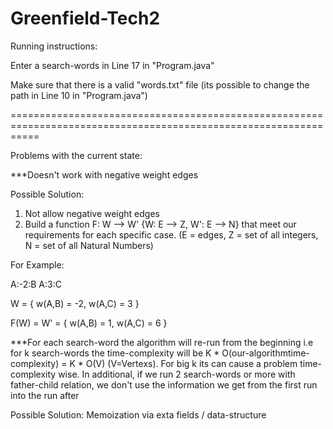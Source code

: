 # Greenfield-Tech2

Running instructions:

Enter a search-words in Line 17 in "Program.java"

Make sure that there is a valid "words.txt" file (its possible to change the path in Line 10 in "Program.java")

=================================================================================================================

Problems with the current state:

***Doesn't work with negative weight edges

Possible Solution:
1. Not allow negative weight edges
2. Build a function F: W --> W' {W: E --> Z, W': E --> N} that meet our requirements for each specific case. 
(E = edges, Z = set of all integers, N = set of all Natural Numbers)

For Example:

A:-2:B
A:3:C

W = { w(A,B) = -2, w(A,C) = 3 }

F(W) = W' = { w(A,B) = 1, w(A,C) = 6 } 

***For each search-word the algorithm will re-run from the beginning i.e for k search-words the time-complexity
will be K * O(our-algorithmtime-complexity) = K * O(V) (V=Vertexs). 
For big k its can cause a problem time-complexity wise.
In additional, if we run 2 search-words or more with father-child relation, 
we don't use the information we get from the first run into the run after

Possible Solution: Memoization via exta fields / data-structure
